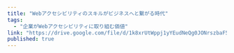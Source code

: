 ```yaml
---
title: "Webアクセシビリティのスキルがビジネスへと繋がる時代"
tags:
  - "企業がWebアクセシビリティに取り組む価値"
link: "https://drive.google.com/file/d/1k8xrUtWppj1yYEudNeQg0JONrszbaF54/view"
published: true
---
```

